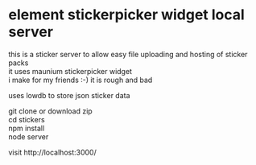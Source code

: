 # element stickerpicker widget local server  
this is a sticker server to allow easy file uploading and hosting of sticker packs    
it uses maunium stickerpicker widget  
i make for my friends :-) it is rough and bad

uses lowdb to store json sticker data


git clone or download zip  
cd stickers  
npm install  
node server  

visit http://localhost:3000/
